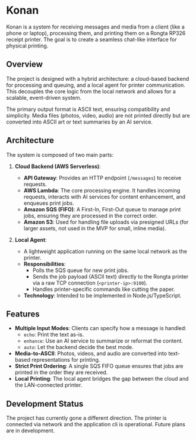 # Konan

Konan is a system for receiving messages and media from a client (like a phone or laptop), processing them, and printing them on a Rongta RP326 receipt printer. The goal is to create a seamless chat-like interface for physical printing.

## Overview

The project is designed with a hybrid architecture: a cloud-based backend for processing and queuing, and a local agent for printer communication. This decouples the core logic from the local network and allows for a scalable, event-driven system.

The primary output format is ASCII text, ensuring compatibility and simplicity. Media files (photos, video, audio) are not printed directly but are converted into ASCII art or text summaries by an AI service.

## Architecture

The system is composed of two main parts:

1.  **Cloud Backend (AWS Serverless)**:
    *   **API Gateway**: Provides an HTTP endpoint (`/messages`) to receive requests.
    *   **AWS Lambda**: The core processing engine. It handles incoming requests, interacts with AI services for content enhancement, and enqueues print jobs.
    *   **Amazon SQS (FIFO)**: A First-In, First-Out queue to manage print jobs, ensuring they are processed in the correct order.
    *   **Amazon S3**: Used for handling file uploads via presigned URLs (for larger assets, not used in the MVP for small, inline media).

2.  **Local Agent**:
    *   A lightweight application running on the same local network as the printer.
    *   **Responsibilities**:
        *   Polls the SQS queue for new print jobs.
        *   Sends the job payload (ASCII text) directly to the Rongta printer via a raw TCP connection (`<printer-ip>:9100`).
        *   Handles printer-specific commands like cutting the paper.
    *   **Technology**: Intended to be implemented in Node.js/TypeScript.

## Features

- **Multiple Input Modes**: Clients can specify how a message is handled:
    - `echo`: Print the text as-is.
    - `enhance`: Use an AI service to summarize or reformat the content.
    - `auto`: Let the backend decide the best mode.
- **Media-to-ASCII**: Photos, videos, and audio are converted into text-based representations for printing.
- **Strict Print Ordering**: A single SQS FIFO queue ensures that jobs are printed in the order they are received.
- **Local Printing**: The local agent bridges the gap between the cloud and the LAN-connected printer.

## Development Status

The project has currently gone a different direction. The printer is connected via network and the application cli is operational. Future plans are in development.
